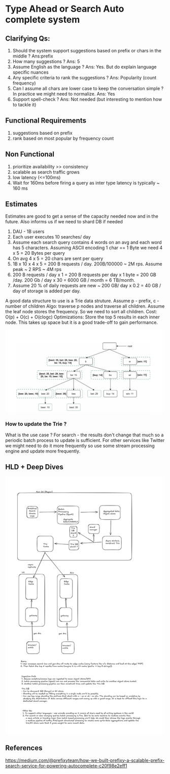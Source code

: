 # Type Ahead or Search Auto complete system

## Clarifying Qs:
1. Should the system support suggestions based on prefix or chars in the middle ? Ans:prefix
2. How many suggestions ? Ans: 5
3. Assume English as the language ? Ans: Yes. But do explain language specific nuances
4. Any specific criteria to rank the suggestions ? Ans: Popularity (count frequency)
5. Can I assume all chars are lower case to keep the conversation simple ? In practice we might need to normalize. Ans: Yes
6. Support spell-check ? Ans: Not needed (but interesting to mention how to tackle it)

## Functional Requirements
1. suggestions based on prefix
2. rank based on most popular by frequency count

## Non Functional
1. prioritize availability >> consistency
2. scalable as search traffic grows
3. low latency (<=100ms)
4. Wait for 160ms before firing a query as inter type latency is typically ~ 160 ms 

## Estimates 
Estimates are good to get a sense of the capacity needed now and in the future. Also informs us if we need to shard DB if needed

1. DAU - 1B users
2. Each user executes 10 searches/ day
3. Assume each search query contains 4 words on an avg and each word has 5 characters. Assuming ASCII encoding 1 char == 1 Byte we need 4 x 5 = 20 Bytes per query
4. On avg 4 x 5 = 20 chars are sent per query
5. 1B x 10 x 4 x 5 = 200 B requests / day. 200B/100000 ~ 2M rps. Assume peak ~ 2 RPS ~ 4M rps 
6. 200 B requests / day x 1 = 200 B requests per day x 1 byte = 200 GB /day. 200 Gb / day x 30 = 6000 GB / month = 6 TB/month.
7. Assume 20 % of daily requests are new ~ 200 GB/ day x 0.2 = 40 GB / day of storage is added per day.

A good data structure to use is a Trie data struture. 
Assume p - prefix, c - number of children
Algo: traverse p nodes and traverse all children. Assume the leaf node stores the frequency. So we need to sort all children. 
Cost: O(p) + O(c) + O(clogc)
Optimizations:
Store the top 5 results in each inner node. This takes up space but it is a good trade-off to gain performance.

![image info](./images/trie_each_node_storing_top_n_results.png)

### How to update the Trie ?
What is the use case ? 
For search - the results don't change that much so a periodic batch process to update is sufficient. 
For other services like Twitter we might need to do it more frequently so use some stream processing engine and update more frequently.

## HLD + Deep Dives

![image info](./images/type_ahead_search_system_design.png)





## References
https://medium.com/@prefixyteam/how-we-built-prefixy-a-scalable-prefix-search-service-for-powering-autocomplete-c20f98e2eff1

           


 
   
